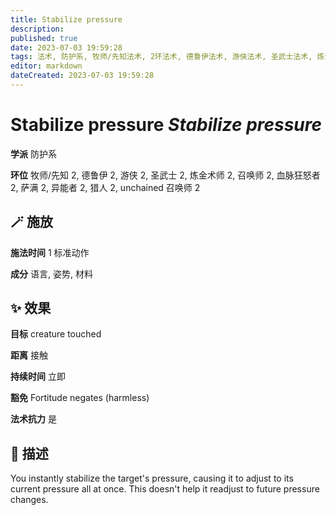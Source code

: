 ```yaml
---
title: Stabilize pressure
description: 
published: true
date: 2023-07-03 19:59:28
tags: 法术, 防护系, 牧师/先知法术, 2环法术, 德鲁伊法术, 游侠法术, 圣武士法术, 炼金术师法术, 召唤师法术, 血脉狂怒者法术, 萨满法术, 异能者法术, 猎人法术, unchained 召唤师法术
editor: markdown
dateCreated: 2023-07-03 19:59:28
---
```


# **Stabilize pressure** *Stabilize pressure*

**学派** 防护系 

**环位** 牧师/先知 2, 德鲁伊 2, 游侠 2, 圣武士 2, 炼金术师 2, 召唤师 2, 血脉狂怒者 2, 萨满 2, 异能者 2, 猎人 2, unchained 召唤师 2

## 🪄 施放

**施法时间** 1 标准动作

**成分** 语言, 姿势, 材料

## ✨ 效果 

**目标** creature touched 

**距离** 接触  

**持续时间** 立即 

**豁免** Fortitude negates (harmless)

**法术抗力** 是

## 📖 描述

You instantly stabilize the target's pressure, causing it to adjust to its current pressure all at once. This doesn't help it readjust to future pressure changes.
    